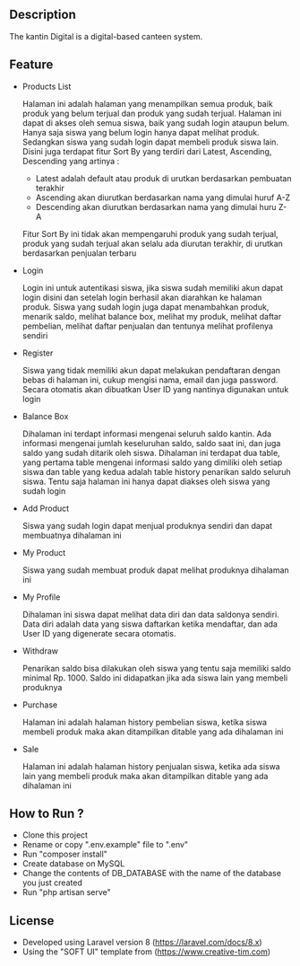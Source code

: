 ## Description

The kantin Digital is a digital-based canteen system.

## Feature

-   Products List

    Halaman ini adalah halaman yang menampilkan semua produk, baik produk yang belum terjual dan produk yang sudah terjual. Halaman ini dapat di akses oleh semua siswa, baik yang sudah login ataupun belum. Hanya saja siswa yang belum login hanya dapat melihat produk. Sedangkan siswa yang sudah login dapat membeli produk siswa lain.
    Disini juga terdapat fitur Sort By yang terdiri dari Latest, Ascending, Descending yang artinya :

    -   Latest adalah default atau produk di urutkan berdasarkan pembuatan terakhir
    -   Ascending akan diurutkan berdasarkan nama yang dimulai huruf A-Z
    -   Descending akan diurutkan berdasarkan nama yang dimulai huru Z-A

    Fitur Sort By ini tidak akan mempengaruhi produk yang sudah terjual, produk yang sudah terjual akan selalu ada diurutan terakhir, di urutkan berdasarkan penjualan terbaru

-   Login

    Login ini untuk autentikasi siswa, jika siswa sudah memiliki akun dapat login disini dan setelah login berhasil akan diarahkan ke halaman produk. Siswa yang sudah login juga dapat menambahkan produk, menarik saldo, melihat balance box, melihat my produk, melihat daftar pembelian, melihat daftar penjualan dan tentunya melihat profilenya sendiri

-   Register

    Siswa yang tidak memiliki akun dapat melakukan pendaftaran dengan bebas di halaman ini, cukup mengisi nama, email dan juga password. Secara otomatis akan dibuatkan User ID yang nantinya digunakan untuk login

-   Balance Box

    Dihalaman ini terdapt informasi mengenai seluruh saldo kantin. Ada informasi mengenai jumlah keseluruhan saldo, saldo saat ini, dan juga saldo yang sudah ditarik oleh siswa. Dihalaman ini terdapat dua table, yang pertama table mengenai informasi saldo yang dimiliki oleh setiap siswa dan table yang kedua adalah table history penarikan saldo seluruh siswa. Tentu saja halaman ini hanya dapat diakses oleh siswa yang sudah login

-   Add Product

    Siswa yang sudah login dapat menjual produknya sendiri dan dapat membuatnya dihalaman ini

-   My Product

    Siswa yang sudah membuat produk dapat melihat produknya dihalaman ini

-   My Profile

    Dihalaman ini siswa dapat melihat data diri dan data saldonya sendiri. Data diri adalah data yang siswa daftarkan ketika mendaftar, dan ada User ID yang digenerate secara otomatis.

-   Withdraw

    Penarikan saldo bisa dilakukan oleh siswa yang tentu saja memiliki saldo minimal Rp. 1000. Saldo ini didapatkan jika ada siswa lain yang membeli produknya

-   Purchase

    Halaman ini adalah halaman history pembelian siswa, ketika siswa membeli produk maka akan ditampilkan ditable yang ada dihalaman ini

-   Sale

    Halaman ini adalah halaman history penjualan siswa, ketika ada siswa lain yang membeli produk maka akan ditampilkan ditable yang ada dihalaman ini

## How to Run ?

-   Clone this project
-   Rename or copy ".env.example" file to ".env"
-   Run "composer install"
-   Create database on MySQL
-   Change the contents of DB_DATABASE with the name of the database you just created
-   Run "php artisan serve"

## License

-   Developed using Laravel version 8 (https://laravel.com/docs/8.x)
-   Using the "SOFT UI" template from (https://www.creative-tim.com)
